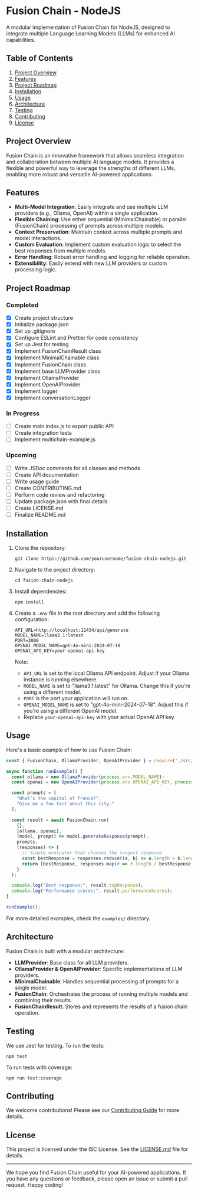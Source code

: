 # Fusion Chain - NodeJS

A modular implementation of Fusion Chain for NodeJS, designed to integrate multiple Language Learning Models (LLMs) for enhanced AI capabilities.

## Table of Contents
1. [Project Overview](#project-overview)
2. [Features](#features)
3. [Project Roadmap](#project-roadmap)
4. [Installation](#installation)
5. [Usage](#usage)
6. [Architecture](#architecture)
7. [Testing](#testing)
8. [Contributing](#contributing)
9. [License](#license)

## Project Overview

Fusion Chain is an innovative framework that allows seamless integration and collaboration between multiple AI language models. It provides a flexible and powerful way to leverage the strengths of different LLMs, enabling more robust and versatile AI-powered applications.

## Features

- **Multi-Model Integration**: Easily integrate and use multiple LLM providers (e.g., Ollama, OpenAI) within a single application.
- **Flexible Chaining**: Use either sequential (MinimalChainable) or parallel (FusionChain) processing of prompts across multiple models.
- **Context Preservation**: Maintain context across multiple prompts and model interactions.
- **Custom Evaluation**: Implement custom evaluation logic to select the best responses from multiple models.
- **Error Handling**: Robust error handling and logging for reliable operation.
- **Extensibility**: Easily extend with new LLM providers or custom processing logic.

## Project Roadmap

### Completed
- [x] Create project structure
- [x] Initialize package.json
- [x] Set up .gitignore
- [x] Configure ESLint and Prettier for code consistency
- [x] Set up Jest for testing
- [x] Implement FusionChainResult class
- [x] Implement MinimalChainable class
- [x] Implement FusionChain class
- [x] Implement base LLMProvider class
- [x] Implement OllamaProvider
- [x] Implement OpenAIProvider
- [x] Implement logger
- [x] Implement conversationLogger

### In Progress
- [ ] Create main index.js to export public API
- [ ] Create integration tests
- [ ] Implement multichain-example.js

### Upcoming
- [ ] Write JSDoc comments for all classes and methods
- [ ] Create API documentation
- [ ] Write usage guide
- [ ] Create CONTRIBUTING.md
- [ ] Perform code review and refactoring
- [ ] Update package.json with final details
- [ ] Create LICENSE.md
- [ ] Finalize README.md

## Installation

1. Clone the repository:
   ```
   git clone https://github.com/yourusername/fusion-chain-nodejs.git
   ```
2. Navigate to the project directory:
   ```
   cd fusion-chain-nodejs
   ```
3. Install dependencies:
   ```
   npm install
   ```
4. Create a `.env` file in the root directory and add the following configuration:
   ```
   API_URL=http://localhost:11434/api/generate
   MODEL_NAME=llama3.1:latest
   PORT=3000
   OPENAI_MODEL_NAME=gpt-4o-mini-2024-07-18
   OPENAI_API_KEY=your-openai-api-key
   ```

   Note: 
   - `API_URL` is set to the local Ollama API endpoint. Adjust if your Ollama instance is running elsewhere.
   - `MODEL_NAME` is set to "llama3.1:latest" for Ollama. Change this if you're using a different model.
   - `PORT` is the port your application will run on.
   - `OPENAI_MODEL_NAME` is set to "gpt-4o-mini-2024-07-18". Adjust this if you're using a different OpenAI model.
   - Replace `your-openai-api-key` with your actual OpenAI API key.

## Usage

Here's a basic example of how to use Fusion Chain:

```javascript
const { FusionChain, OllamaProvider, OpenAIProvider } = require('./src/index');

async function runExample() {
  const ollama = new OllamaProvider(process.env.MODEL_NAME);
  const openai = new OpenAIProvider(process.env.OPENAI_API_KEY, process.env.OPENAI_MODEL_NAME);

  const prompts = [
    "What's the capital of France?",
    "Give me a fun fact about this city."
  ];

  const result = await FusionChain.run(
    {},
    [ollama, openai],
    (model, prompt) => model.generateResponse(prompt),
    prompts,
    (responses) => {
      // Simple evaluator that chooses the longest response
      const bestResponse = responses.reduce((a, b) => a.length > b.length ? a : b);
      return [bestResponse, responses.map(r => r.length / bestResponse.length)];
    }
  );

  console.log("Best response:", result.topResponse);
  console.log("Performance scores:", result.performanceScores);
}

runExample();
```

For more detailed examples, check the `examples/` directory.

## Architecture

Fusion Chain is built with a modular architecture:

- **LLMProvider**: Base class for all LLM providers.
- **OllamaProvider & OpenAIProvider**: Specific implementations of LLM providers.
- **MinimalChainable**: Handles sequential processing of prompts for a single model.
- **FusionChain**: Orchestrates the process of running multiple models and combining their results.
- **FusionChainResult**: Stores and represents the results of a fusion chain operation.

## Testing

We use Jest for testing. To run the tests:

```
npm test
```

To run tests with coverage:

```
npm run test:coverage
```

## Contributing

We welcome contributions! Please see our [Contributing Guide](CONTRIBUTING.md) for more details.

## License

This project is licensed under the ISC License. See the [LICENSE.md](LICENSE.md) file for details.

---

We hope you find Fusion Chain useful for your AI-powered applications. If you have any questions or feedback, please open an issue or submit a pull request. Happy coding!